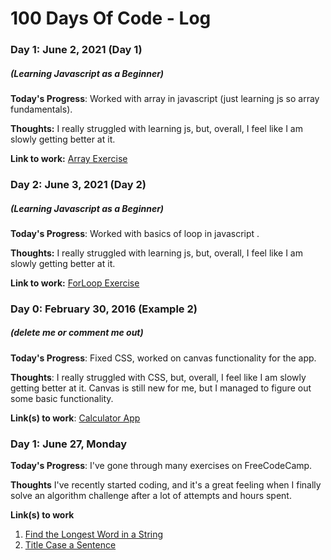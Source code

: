 # 100 Days Of Code - Log

### Day 1: June 2, 2021 (Day 1)
##### (Learning Javascript as a Beginner)

**Today's Progress**: Worked with array in javascript (just learning js so array fundamentals).

**Thoughts:** I really struggled with learning js, but, overall, I feel like I am slowly getting better at it.

**Link to work:** [Array Exercise](http://www.asmarterwaytolearn.com/javascript/15.html)
### Day 2: June 3, 2021 (Day 2)
##### (Learning Javascript as a Beginner)

**Today's Progress**: Worked with basics of loop in javascript .

**Thoughts:** I really struggled with learning js, but, overall, I feel like I am slowly getting better at it.

**Link to work:** [ForLoop Exercise](http://www.asmarterwaytolearn.com/javascript/18.html)

### Day 0: February 30, 2016 (Example 2)
##### (delete me or comment me out)

**Today's Progress**: Fixed CSS, worked on canvas functionality for the app.

**Thoughts**: I really struggled with CSS, but, overall, I feel like I am slowly getting better at it. Canvas is still new for me, but I managed to figure out some basic functionality.

**Link(s) to work**: [Calculator App](http://www.example.com)


### Day 1: June 27, Monday

**Today's Progress**: I've gone through many exercises on FreeCodeCamp.

**Thoughts** I've recently started coding, and it's a great feeling when I finally solve an algorithm challenge after a lot of attempts and hours spent.

**Link(s) to work**
1. [Find the Longest Word in a String](https://www.freecodecamp.com/challenges/find-the-longest-word-in-a-string)
2. [Title Case a Sentence](https://www.freecodecamp.com/challenges/title-case-a-sentence)
